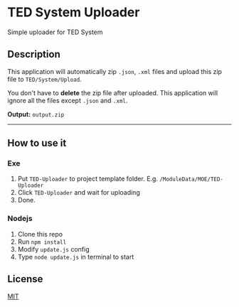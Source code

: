 # TED System Uploader
Simple uploader for TED System

## Description
This application will automatically zip `.json`, `.xml` files and upload this zip file to `TED/System/Upload`.

You don't have to **delete** the zip file after uploaded. This application will ignore all the files except `.json` and `.xml`.

**Output:** `output.zip`

****

## How to use it
### Exe
1. Put `TED-Uploader` to project template folder. E.g. `/ModuleData/MOE/TED-Uploader`
2. Click `TED-Uploader` and wait for uploading
3. Done.

### Nodejs
1. Clone this repo
2. Run `npm install`
3. Modify `update.js` config
4. Type `node update.js` in terminal to start

## License
[MIT](https://github.com/benny123tw/TED-Uploader/blob/master/LICENSE)

